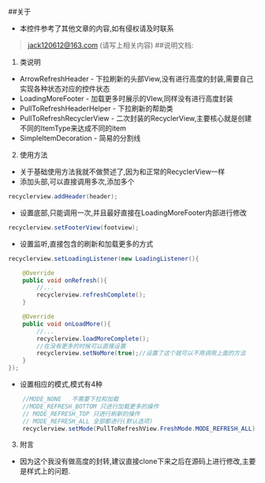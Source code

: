 ##关于
* 本控件参考了其他文章的内容,如有侵权请及时联系
>jack120612@163.com (请写上相关内容)
##说明文档:
1. 类说明
* ArrowRefreshHeader - 下拉刷新的头部View,没有进行高度的封装,需要自己实现各种状态对应的控件状态
* LoadingMoreFooter - 加载更多时展示的VIew,同样没有进行高度封装
* PullToRefreshHeaderHelper - 下拉刷新的帮助类
* PullToRefreshRecyclerView - 二次封装的RecyclerView,主要核心就是创建不同的ItemType来达成不同的item
* SimpleItemDecoration - 简易的分割线

2. 使用方法
* 关于基础使用方法我就不做赘述了,因为和正常的RecyclerView一样
* 添加头部,可以直接调用多次,添加多个
 ```java
 recyclerview.addHeader(header);
 
 ```
* 设置底部,只能调用一次,并且最好直接在LoadingMoreFooter内部进行修改
```java
recyclerview.setFooterView(footview);
```
* 设置监听,直接包含的刷新和加载更多的方式
```java
recyclerview.setLoadingListener(new LoadingListener(){

    @Override
    public void onRefresh(){
        //...
        recyclerview.refreshComplete();
    }

    @Override
    public void onLoadMore(){
        //...
        recyclerview.loadMoreComplete();
        //在没有更多的时候可以直接设置
        recyclerview.setNoMore(true);//设置了这个就可以不用调用上面的方法
    }
});
```
* 设置相应的模式,模式有4种
```java
    //MODE_NONE   不需要下拉和加载
    //MODE_REFRESH_BOTTOM 只进行加载更多的操作
    // MODE_REFRESH_TOP 只进行刷新的操作
    // MODE_REFRESH_ALL 全部都进行(默认选项)
    recyclerview.setMode(PullToRefreshView.FreshMode.MODE_REFRESH_ALL);
```
3. 附言
* 因为这个我没有做高度的封转,建议直接clone下来之后在源码上进行修改,主要是样式上的问题.




 
